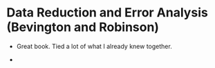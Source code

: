 # Data Reduction and Error Analysis (Bevington and Robinson)

- Great book. Tied a lot of what I already knew together.

- 